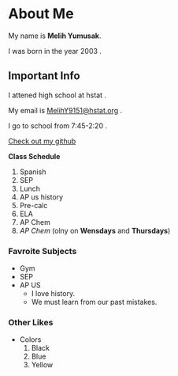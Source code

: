 # About  Me

My name is **Melih Yumusak**.

I was born in the year 2003 . 

## Important Info   

I attened high school at hstat . 

My email is MelihY9151@hstat.org . 

I go to school from 7:45-2:20 . 

[Check out my github](https://melihy9151.github.io/)

**Class Schedule** 

1. Spanish
2. SEP
3. Lunch 
4. AP us history 
5. Pre-calc 
6. ELA
7. AP Chem 
8. _AP Chem_ (olny on **Wensdays** and **Thursdays**)

### Favroite Subjects
 * Gym
 * SEP
 * AP US
   * I love history.
   * We must learn from our past mistakes. 

### Other Likes 
* Colors 
    1. Black
    2. Blue
    3. Yellow 

